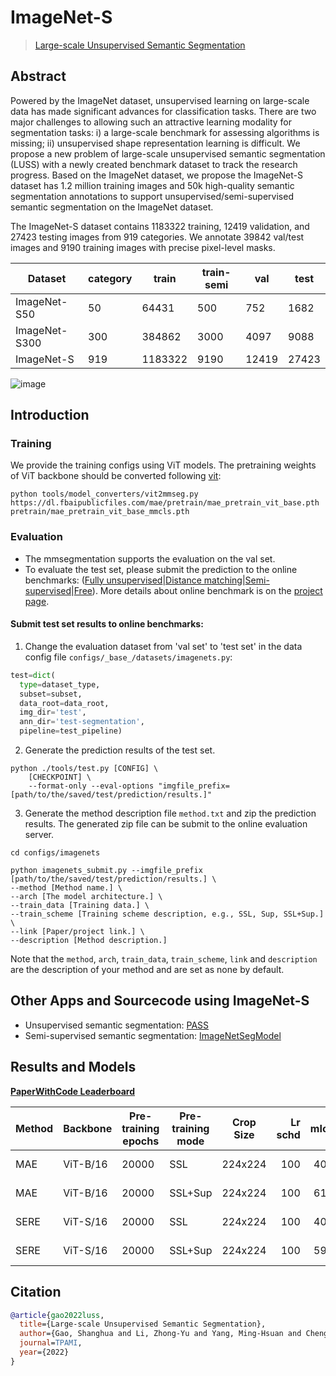 # ImageNet-S

> [Large-scale Unsupervised Semantic Segmentation](https://arxiv.org/abs/2106.03149)

<!-- [DATASET] -->

## Abstract

<!-- [ABSTRACT] -->

Powered by the ImageNet dataset, unsupervised learning on large-scale data has made significant advances for classification tasks. There are two major challenges to allowing such an attractive learning modality for segmentation tasks: i) a large-scale benchmark for assessing algorithms is missing; ii) unsupervised shape representation learning is difficult. We propose a new problem of large-scale unsupervised semantic segmentation (LUSS) with a newly created benchmark dataset to track the research progress. Based on the ImageNet dataset, we propose the ImageNet-S dataset has 1.2 million training images and 50k high-quality semantic segmentation annotations to support unsupervised/semi-supervised semantic segmentation on the ImageNet dataset.

The ImageNet-S dataset contains 1183322 training, 12419 validation, and 27423 testing images from 919 categories. We annotate 39842 val/test images and 9190 training images with precise pixel-level masks.

| Dataset       | category | train   | train-semi | val   | test  |
| ------------- | -------- | ------- | ---------- | ----- | ----- |
| ImageNet-S50  | 50       | 64431   | 500        | 752   | 1682  |
| ImageNet-S300 | 300      | 384862  | 3000       | 4097  | 9088  |
| ImageNet-S    | 919      | 1183322 | 9190       | 12419 | 27423 |

<!-- [IMAGE] -->

![image](https://user-images.githubusercontent.com/20515144/149651945-94501ffc-78c0-41be-a1d9-b3bfb3253370.png)

## Introduction

### Training

We provide the training configs using ViT models. The pretraining weights of ViT backbone should be converted following [vit](../vit/README.md):

```shell
python tools/model_converters/vit2mmseg.py https://dl.fbaipublicfiles.com/mae/pretrain/mae_pretrain_vit_base.pth pretrain/mae_pretrain_vit_base_mmcls.pth
```

### Evaluation

- The mmsegmentation supports the evaluation on the val set.
- To evaluate the test set, please submit the prediction to the online benchmarks: ([Fully unsupervised](https://codalab.lisn.upsaclay.fr/competitions/1317)|[Distance matching](https://codalab.lisn.upsaclay.fr/competitions/1315)|[Semi-supervised](https://codalab.lisn.upsaclay.fr/competitions/1318)|[Free](https://codalab.lisn.upsaclay.fr/competitions/1316)).
  More details about online benchmark is on the [project page](https://LUSSeg.github.io/).

#### Submit test set results to online benchmarks:

1. Change the evaluation dataset from 'val set' to 'test set' in the data config file `configs/_base_/datasets/imagenets.py`:

```python
test=dict(
  type=dataset_type,
  subset=subset,
  data_root=data_root,
  img_dir='test',
  ann_dir='test-segmentation',
  pipeline=test_pipeline)
```

2. Generate the prediction results of the test set.

```shell
python ./tools/test.py [CONFIG] \
    [CHECKPOINT] \
    --format-only --eval-options "imgfile_prefix=[path/to/the/saved/test/prediction/results.]"
```

3. Generate the method description file `method.txt` and zip the prediction results.
   The generated zip file can be submit to the online evaluation server.

```shell
cd configs/imagenets

python imagenets_submit.py --imgfile_prefix [path/to/the/saved/test/prediction/results.] \
--method [Method name.] \
--arch [The model architecture.] \
--train_data [Training data.] \
--train_scheme [Training scheme description, e.g., SSL, Sup, SSL+Sup.] \
--link [Paper/project link.] \
--description [Method description.]
```

Note that the `method`, `arch`, `train_data`, `train_scheme`, `link` and `description`
are the description of your method and are set as none by default.

## Other Apps and Sourcecode using ImageNet-S

- Unsupervised semantic segmentation: [PASS](https://github.com/LUSSeg/PASS)
- Semi-supervised semantic segmentation: [ImageNetSegModel](https://github.com/LUSSeg/ImageNetSegModel)

## Results and Models

<a href="https://paperswithcode.com/dataset/imagenet-s">**PaperWithCode Leaderboard**</a>

| Method | Backbone | Pre-training epochs | Pre-training mode | Crop Size | Lr schd | mIoU | mIoU (test) | Pre-trained                                                                                                         | Config                                                                                                                                               | Download                 |
| ------ | -------- | ------------------- | ----------------- | --------- | ------: | ---: | ----------: | ------------------------------------------------------------------------------------------------------------------- | ---------------------------------------------------------------------------------------------------------------------------------------------------- | ------------------------ |
| MAE    | ViT-B/16 | 20000               | SSL               | 224x224   |     100 | 40.4 |        40.1 | [pre-trained](https://dl.fbaipublicfiles.com/mae/pretrain/mae_pretrain_vit_base.pth)                                | [config](https://github.com/open-mmlab/mmsegmentation/blob/master/configs/imagenets/fcn_mae-base_pretrained_fp16_8x32_224x224_20k_imagenets919.py)   | [model](<>) \| [log](<>) |
| MAE    | ViT-B/16 | 20000               | SSL+Sup           | 224x224   |     100 | 61.7 |        61.4 | [pre-trained](https://dl.fbaipublicfiles.com/mae/finetune/mae_finetuned_vit_base.pth)                               | [config](https://github.com/open-mmlab/mmsegmentation/blob/master/configs/imagenets/fcn_mae-base_finetuned_fp16_8x32_224x224_20k_imagenets919.py)    | [model](<>) \| [log](<>) |
| SERE   | ViT-S/16 | 20000               | SSL               | 224x224   |     100 | 40.9 |        40.7 | [pre-trained](https://github.com/LUSSeg/ImageNetSegModel/releases/download/vit/sere_pretrained_vit_small_ep100.pth) | [config](https://github.com/open-mmlab/mmsegmentation/blob/master/configs/imagenets/fcn_sere-small_pretrained_fp16_8x32_224x224_20k_imagenets919.py) | [model](<>) \| [log](<>) |
| SERE   | ViT-S/16 | 20000               | SSL+Sup           | 224x224   |     100 | 59.4 |        58.9 | [pre-trained](https://github.com/LUSSeg/ImageNetSegModel/releases/download/vit/sere_finetuned_vit_small_ep100.pth)  | [config](https://github.com/open-mmlab/mmsegmentation/blob/master/configs/imagenets/fcn_sere-small_finetuned_fp16_8x32_224x224_20k_imagenets919.py)  | [model](<>) \| [log](<>) |

## Citation

```bibtex
@article{gao2022luss,
  title={Large-scale Unsupervised Semantic Segmentation},
  author={Gao, Shanghua and Li, Zhong-Yu and Yang, Ming-Hsuan and Cheng, Ming-Ming and Han, Junwei and Torr, Philip},
  journal=TPAMI,
  year={2022}
}
```
